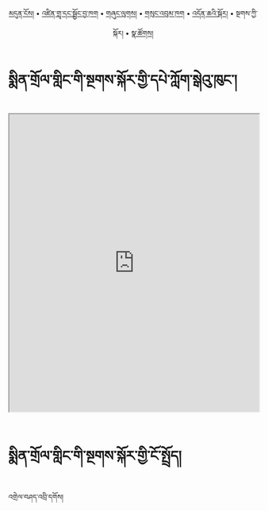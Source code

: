<p align="center">
  <a href="https://bdrc-reader.github.io/mindroling/">མདུན་ངོས།</a> • <a href="https://bdrc-reader.github.io/mindroling/shadra">འཛིན་གྲྭ་དང་སྦྱོང་བྱ་ཁག</a> • <a href="https://bdrc-reader.github.io/mindroling/shunglug">གཞུང་ལུགས།</a>  • <a href="https://bdrc-reader.github.io/mindroling/sungbum">གསུང་འབུམ་ཁག</a> • <a href="https://bdrc-reader.github.io/mindroling/doncha">འདོན་ཆའི་སྐོར།</a> • <span>སྔགས་ཀྱི་སྐོར།</span> •  <a href="https://bdrc-reader.github.io/mindroling/natsok">སྣ་ཚོགས།</a></p>


# སྨིན་གྲོལ་གླིང་གི་སྔགས་སྐོར་གྱི་དཔེ་ཀློག་སྒེའུ་ཁུང་།

<iframe src="https://library.bdrc.io/scripts/embed-iframe.html?work=bdr:W1ERI0023005&origin=website.com" width="100%" height="600"></iframe>

<br>
<br>

# སྨིན་གྲོལ་གླིང་གི་སྔགས་སྐོར་གྱི་ངོ་སྤྲོད།

འགྲེལ་བཤད་འབྲི་དགོས།










